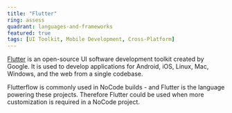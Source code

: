 ```yaml
---
title: "Flutter"
ring: assess
quadrant: languages-and-frameworks
featured: true
tags: [UI Toolkit, Mobile Development, Cross-Platform]
---
```


[Flutter](https://flutter.dev/) is an open-source UI software development toolkit created by Google. It is used to develop applications for Android, iOS, Linux, Mac, Windows, and the web from a single codebase.

Flutterflow is commonly used in NoCode builds - and Flutter is the language powering these projects. Therefore Flutter could be used when more customization is required in a NoCode project.
